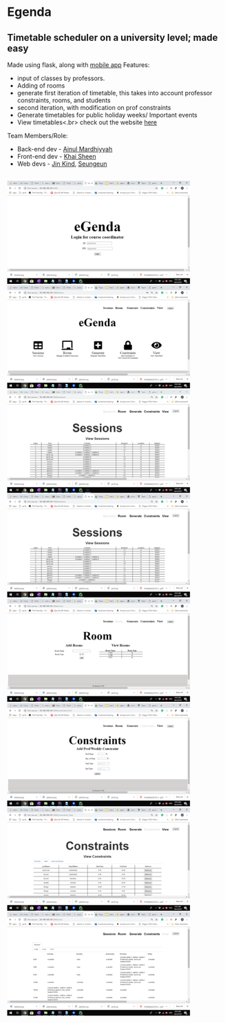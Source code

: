 # Egenda 

## Timetable scheduler on a university level; made easy
Made using flask, along with [mobile app](https://github.com/Ainul-MdRazib/SUTD-eGenda)
Features:
* input of classes by professors.
* Adding of rooms 
* generate first iteration of timetable, this takes into account professor constraints, rooms, and students
* second iteration, with modification on prof constraints
* Generate timetables for public holiday weeks/ Important events
* View timetables<.br>
check out the website [here](http://35.198.199.181:5000/)

Team Members/Role: 
* Back-end dev - [Ainul Mardhiyyah](https://github.com/Ainul-MdRazib/)
* Front-end dev - [Khai Sheen](https://github.com/khaisheen)
* Web devs - [Jin Kind](https://github.com/HoJinKind/), [Seungeun](https://github.com/leese1016)
</br >
 <img src="https://github.com/HoJinKind/Flask-projects/blob/master/images/Screenshot%20(167).png" alt="alt text"  img width="425"/>   <img src="https://github.com/HoJinKind/Flask-projects/blob/master/images/Screenshot%20(168).png" alt="alt text"  img width="425"/> 
 <img src="https://github.com/HoJinKind/Flask-projects/blob/master/images/Screenshot%20(169).png" alt="alt text"  img width="425"/> 
  <img src="https://github.com/HoJinKind/Flask-projects/blob/master/images/Screenshot%20(170).png" alt="alt text"  img width="425"/> 
   <img src="https://github.com/HoJinKind/Flask-projects/blob/master/images/Screenshot%20(171).png" alt="alt text"  img width="425"/> 
    <img src="https://github.com/HoJinKind/Flask-projects/blob/master/images/Screenshot%20(172).png" alt="alt text"  img width="425"/> 
     <img src="https://github.com/HoJinKind/Flask-projects/blob/master/images/Screenshot%20(173).png" alt="alt text"  img width="425"/> 
      <img src="https://github.com/HoJinKind/Flask-projects/blob/master/images/Screenshot%20(174).png" alt="alt text"  img width="425"/> 

